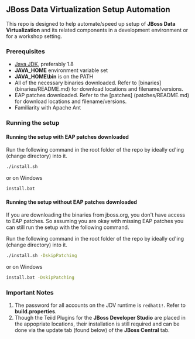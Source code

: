 ## JBoss Data Virtualization Setup Automation

This repo is designed to help automate/speed up setup of **JBoss Data Virtualization** and its related components in a development environment or for a workshop setting.

### Prerequisites

* [Java JDK](http://www.oracle.com/technetwork/java/javase/downloads/jdk8-downloads-2133151.html), preferably 1.8 
* **JAVA_HOME** environment variable set
* **JAVA_HOME\bin** is on the PATH
* All of the necessary binaries downloaded. Refer to [binaries] (binaries/README.md) for download locations and filename/versions.
* EAP patches downloaded. Refer to the [patches] (patches/README.md) for download locations and filename/versions.
* Familiarity with Apache Ant

### Running the setup

#### Running the setup with EAP patches downloaded

Run the following command in the root folder of the repo by ideally cd'ing (change directory) into it.

```sh
./install.sh 
```

or on Windows 

```bat
install.bat
```

#### Running the setup without EAP patches downloaded

If you are downloading the binaries from jboss.org, you don't have access to EAP patches. So assuming you are okay with missing EAP patches you can still run the setup with the following command.

Run the following command in the root folder of the repo by ideally cd'ing (change directory) into it.

```sh
./install.sh -DskipPatching
```

or on Windows 

```bat
install.bat -DskipPatching
```

### Important Notes

1. The password for all accounts on the JDV runtime is `redhat1!`. Refer to **build.properties**.
2. Though the Teiid Plugins for the **JBoss Developer Studio** are placed in the appopriate locations, their installation is still required and can be done via the update tab (found below) of the **JBoss Central** tab.
